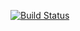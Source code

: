 [![Build Status](https://travis-ci.org/Shadow-nx/lab06.svg?branch=master)](https://travis-ci.org/Shadow-nx/lab06) 
